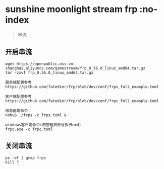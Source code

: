 # sunshine moonlight stream frp :no-index
> 串流

## 开启串流
```
wget https://openpublic.oss-cn-shanghai.aliyuncs.com/gamestream/frp_0.56.0_linux_amd64.tar.gz
tar -zxvf frp_0.56.0_linux_amd64.tar.gz

服务端配置参考
https://github.com/fatedier/frp/blob/dev/conf/frps_full_example.toml

客户端配置参考
https://github.com/fatedier/frp/blob/dev/conf/frpc_full_example.toml

服务器端命令
nohup ./frps -c frps.toml &

windows客户端命令(用管理员账号执行cmd)
frpc.exe -c frpc.toml
```

## 关闭串流
```
ps -ef | grep frps
kill ?
```